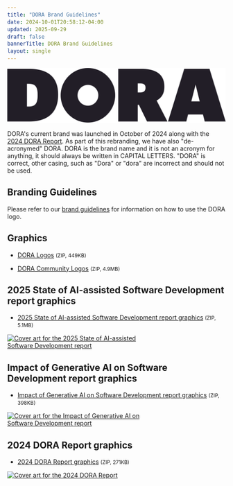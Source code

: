 ```yaml
---
title: "DORA Brand Guidelines"
date: 2024-10-01T20:58:12-04:00
updated: 2025-09-29
draft: false
bannerTitle: DORA Brand Guidelines
layout: single
---
```


![DORA](DORA-Horizontal-Logo.svg)

DORA's current brand was launched in October of 2024 along with the [2024 DORA Report](/research/2024/dora-report/). As part of this rebranding, we have also "de-acronymed" DORA. DORA is the brand name and it is not an acronym for anything, it should always be written in CAPITAL LETTERS. "DORA" is correct, other casing, such as "Dora" or "dora" are incorrect and should not be used.

## Branding Guidelines

Please refer to our [brand guidelines](https://storage.googleapis.com/dora-brand-2024/DORA-Brand-Guidelines.pdf) for information on how to use the DORA logo.

## Graphics

* [DORA Logos](https://storage.googleapis.com/dora-brand-2024/DORA-Logo.zip) <small>(ZIP, 449KB)</small>

* [DORA Community Logos](https://storage.googleapis.com/dora-brand-2024/DORA-Community-Logo.zip) <small>(ZIP, 4.9MB)</small>

## 2025 State of AI-assisted Software Development report graphics

* [2025 State of AI-assisted Software Development report graphics](https://storage.googleapis.com/dora-brand-2024/2025-dora-state-of-ai-assisted-software-development-report-cover-art.zip) <small>(ZIP, 5.1MB)</small>

<a href="https://storage.googleapis.com/dora-brand-2024/2025-dora-state-of-ai-assisted-software-development-report-cover-art.zip"><img src="/research/2025/dora-report/2025-state-of-ai-assisted-software-development-report.png" alt="Cover art for the 2025 State of AI-assisted Software Development report" style="max-width:24em;"></a>

## Impact of Generative AI on Software Development report graphics

* [Impact of Generative AI on Software Development report graphics](https://storage.googleapis.com/dora-report-gen-ai-2025/impact-of-generative-ai-in-software-development-report-cover-art.zip) <small>(ZIP, 398KB)</small>

<a href="https://storage.googleapis.com/dora-report-gen-ai-2025/impact-of-generative-ai-in-software-development-report-cover-art.zip"><img src="/research/ai/gen-ai-report/dora-impact-of-generative-ai-in-software-development-report.png" alt="Cover art for the Impact of Generative AI on Software Development report" style="max-width:24em;"></a>

## 2024 DORA Report graphics

* [2024 DORA Report graphics](https://storage.googleapis.com/dora-report-2024/DORA-report-cover-art.zip) <small>(ZIP, 271KB)</small>

<a href="https://storage.googleapis.com/dora-report-2024/DORA-report-cover-art.zip"><img src="/research/2024/dora-report/2024-dora-accelerate-state-of-devops-report.png" alt="Cover art for the 2024 DORA Report" style="max-width:24em;"></a>
